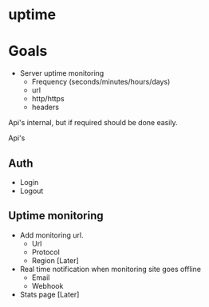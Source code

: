 # uptime

# Goals

- Server uptime monitoring
  - Frequency (seconds/minutes/hours/days)
  - url
  - http/https
  - headers

Api's internal, but if required should be done easily.

Api's
## Auth
- Login
- Logout

## Uptime monitoring
- Add monitoring url. 
  - Url
  - Protocol
  - Region [Later]
- Real time notification when monitoring site goes offline
  - Email
  - Webhook
- Stats page [Later]
